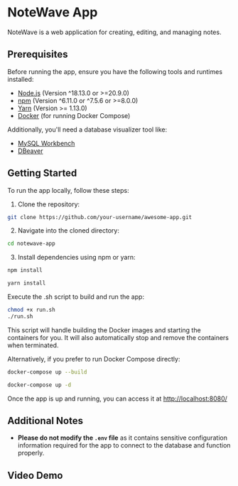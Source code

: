 # NoteWave App

NoteWave is a web application for creating, editing, and managing notes.

## Prerequisites

Before running the app, ensure you have the following tools and runtimes installed:

- [Node.js](https://nodejs.org/en/) (Version ^18.13.0 or >=20.9.0)
- [npm](https://www.npmjs.com/) (Version ^6.11.0 or ^7.5.6 or >=8.0.0)
- [Yarn](https://yarnpkg.com/) (Version >= 1.13.0)
- [Docker](https://www.docker.com/) (for running Docker Compose)

Additionally, you'll need a database visualizer tool like:

- [MySQL Workbench](https://www.mysql.com/products/workbench/) 
- [DBeaver](https://dbeaver.io/)

## Getting Started

To run the app locally, follow these steps:

1. Clone the repository:

```bash
git clone https://github.com/your-username/awesome-app.git
```

2. Navigate into the cloned directory:

```bash
cd notewave-app
```
3. Install dependencies using npm or yarn:
```bash
npm install
```
```bash
yarn install
```
Execute the .sh script to build and run the app:
```bash
chmod +x run.sh
./run.sh
```
This script will handle building the Docker images and starting the containers for you. It will also automatically stop and remove the containers when terminated.


Alternatively, if you prefer to run Docker Compose directly:

```bash
docker-compose up --build
```
```bash
docker-compose up -d
```
Once the app is up and running, you can access it at [http://localhost:8080/](http://localhost:8080/)


## Additional Notes

- **Please do not modify the `.env` file** as it contains sensitive configuration information required for the app to connect to the database and function properly.

## Video Demo
